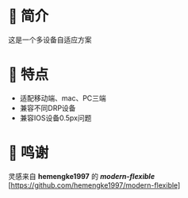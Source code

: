 # 📖 简介
这是一个多设备自适应方案

# 🚀 特点
* 适配移动端、mac、PC三端
* 兼容不同DRP设备
* 兼容IOS设备0.5px问题

# 👏 鸣谢
灵感来自 **hemengke1997** 的 ***modern-flexible*** [https://github.com/hemengke1997/modern-flexible]
